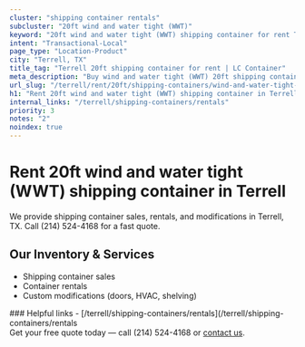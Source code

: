 ```yaml
---
cluster: "shipping container rentals"
subcluster: "20ft wind and water tight (WWT)"
keyword: "20ft wind and water tight (WWT) shipping container for rent Terrell, TX"
intent: "Transactional-Local"
page_type: "Location-Product"
city: "Terrell, TX"
title_tag: "Terrell 20ft shipping container for rent | LC Container"
meta_description: "Buy wind and water tight (WWT) 20ft shipping container rent with local delivery in Terrell, TX. LC Container — local Since 2003. Request a fast quote today."
url_slug: "/terrell/rent/20ft/shipping-containers/wind-and-water-tight-wwt"
h1: "Rent 20ft wind and water tight (WWT) shipping container in Terrell"
internal_links: "/terrell/shipping-containers/rentals"
priority: 3
notes: "2"
noindex: true
---
```


# Rent 20ft wind and water tight (WWT) shipping container in Terrell

We provide shipping container sales, rentals, and modifications in Terrell, TX. Call (214) 524-4168 for a fast quote.

## Our Inventory & Services
- Shipping container sales
- Container rentals
- Custom modifications (doors, HVAC, shelving)

<div data-section="internal-links">
### Helpful links
- [/terrell/shipping-containers/rentals](/terrell/shipping-containers/rentals
</div>

<div data-section="cta">
Get your free quote today — call (214) 524-4168 or <a href="/contact">contact us</a>.
</div>

<script type="application/ld+json">{"@context":"https://schema.org","@type":"FAQPage","mainEntity":[{"@type":"Question","name":"How much does delivery cost in Terrell, TX?","acceptedAnswer":{"@type":"Answer","text":"Delivery costs vary by distance and container size. Most deliveries in Terrell, TX range from $150-$300. Call (214) 524-4168 for an exact quote based on your specific location."}},{"@type":"Question","name":"Do you offer financing or payment plans?","acceptedAnswer":{"@type":"Answer","text":"We accept major credit cards, checks, and can discuss commercial terms for bulk purchases. Call (214) 524-4168 to discuss options."}},{"@type":"Question","name":"Can you customize containers in Terrell, TX?","acceptedAnswer":{"@type":"Answer","text":"Yes — we perform modifications like doors, HVAC, insulation, and shelving. Request a custom quote at (214) 524-4168 or via our contact form."}}]}</script>
